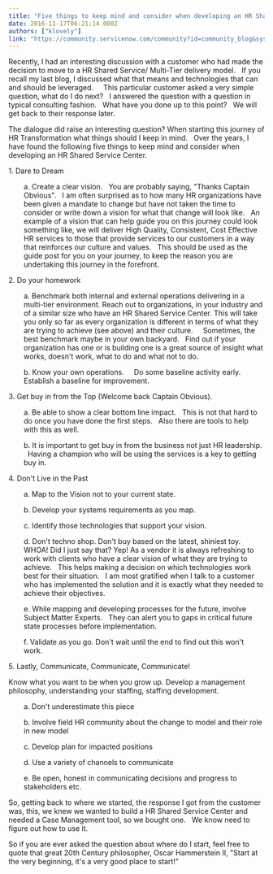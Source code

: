 ```yaml
---
title: "Five things to keep mind and consider when developing an HR Shared Service Center"
date: 2016-11-17T06:21:14.000Z
authors: ["klovely"]
link: "https://community.servicenow.com/community?id=community_blog&sys_id=23bd6ea9dbd0dbc01dcaf3231f9619c9"
---
```

<p>Recently, I had an interesting discussion with a customer who had made the decision to move to a HR Shared Service/ Multi-Tier delivery model.   If you recall my last blog, I discussed what that means and technologies that can and should be leveraged.     This particular customer asked a very simple question, what do I do next?   I answered the question with a question in typical consulting fashion.   What have you done up to this point?   We will get back to their response later.</p><p>The dialogue did raise an interesting question? When starting this journey of HR Transformation what things should I keep in mind.   Over the years, I have found the following five things to keep mind and consider when developing an HR Shared Service Center.</p><p></p><p>1. Dare to Dream</p><p style="padding-left: 30px;">a. Create a clear vision.   You are probably saying, "Thanks Captain Obvious".   I am often surprised as to how many HR organizations have been given a mandate to change but have not taken the time to consider or write down a vision for what that change will look like.   An example of a vision that can help guide you on this journey could look something like, we will deliver High Quality, Consistent, Cost Effective HR services to those that provide services to our customers in a way that reinforces our culture and values.   This should be used as the guide post for you on your journey, to keep the reason you are undertaking this journey in the forefront.</p><p>2. Do your homework</p><p style="padding-left: 30px;">a. Benchmark both internal and external operations delivering in a multi-tier environment. Reach out to organizations, in your industry and of a similar size who have an HR Shared Service Center. This will take you only so far as every organization is different in terms of what they are trying to achieve (see above) and their culture.     Sometimes, the best benchmark maybe in your own backyard.   Find out if your organization has one or is building one is a great source of insight what works, doesn't work, what to do and what not to do.</p><p style="padding-left: 30px;">b. Know your own operations.     Do some baseline activity early. Establish a baseline for improvement.</p><p>3. Get buy in from the Top (Welcome back Captain Obvious).</p><p style="padding-left: 30px;">a. Be able to show a clear bottom line impact.   This is not that hard to do once you have done the first steps.   Also there are tools to help with this as well.</p><p style="padding-left: 30px;">b. It is important to get buy in from the business not just HR leadership.   Having a champion who will be using the services is a key to getting buy in.</p><p>4. Don't Live in the Past</p><p style="padding-left: 30px;">a. Map to the Vision not to your current state.</p><p style="padding-left: 30px;">b. Develop your systems requirements as you map.</p><p style="padding-left: 30px;">c. Identify those technologies that support your vision.</p><p style="padding-left: 30px;">d. Don't techno shop. Don't buy based on the latest, shiniest toy.   WHOA! Did I just say that? Yep! As a vendor it is always refreshing to work with clients who have a clear vision of what they are trying to achieve.   This helps making a decision on which technologies work best for their situation.   I am most gratified when I talk to a customer who has implemented the solution and it is exactly what they needed to achieve their objectives.</p><p style="padding-left: 30px;">e. While mapping and developing processes for the future, involve Subject Matter Experts.   They can alert you to gaps in critical future state processes before implementation.</p><p style="padding-left: 30px;">f. Validate as you go. Don't wait until the end to find out this won't work.</p><p>5. Lastly, Communicate, Communicate, Communicate!</p><p>Know what you want to be when you grow up. Develop a management philosophy, understanding your staffing, staffing development.</p><p style="padding-left: 30px;">a. Don't underestimate this piece</p><p style="padding-left: 30px;">b. Involve field HR community about the change to model and their role in new model</p><p style="padding-left: 30px;">c. Develop plan for impacted positions</p><p style="padding-left: 30px;">d. Use a variety of channels to communicate</p><p style="padding-left: 30px;">e. Be open, honest in communicating decisions and progress to stakeholders etc.</p><p></p><p></p><p>So, getting back to where we started, the response I got from the customer was, this, we knew we wanted to build a HR Shared Service Center and needed a Case Management tool, so we bought one.   We know need to figure out how to use it. </p><p></p><p>So if you are ever asked the question about where do I start, feel free to quote that great 20th Century philosopher, Oscar Hammerstein II, "Start at the very beginning, it's a very good place to start!"</p><div style="font-weight: inherit; font-style: inherit; font-family: inherit;"><div class="jive-box-body jive-standard-formblock" style="font-weight: inherit; font-style: inherit; font-family: inherit;"><p></p></div></div>